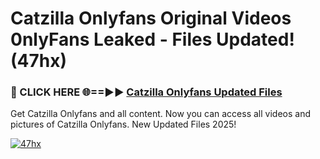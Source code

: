 # Catzilla Onlyfans Original Videos 0nlyFans Leaked - Files Updated! (47hx)

<h3>🔴 CLICK HERE 🌐==►► <a href="https://tinyurl.com/ehrbuxhb" rel="nofollow">Catzilla Onlyfans Updated Files</a></h3>

Get Catzilla Onlyfans and all content. Now you can access all videos and pictures of Catzilla Onlyfans. New Updated Files 2025!

[![47hx](https://i.imgur.com/lVYEuWS.gif)](https://tinyurl.com/ehrbuxhb)
